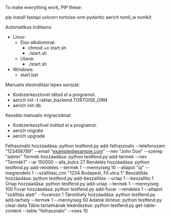 To make everything work, PIP these:

pip install fastapi uvicorn tortoise-orm pydantic aerich tomli_w tomlkit

Automatikus inditasra:
- Linux:
    - Elso alkalommal:
        - chmod +x start.sh
        - ./start.sh
    - Utana:
        - ./start.sh
- Windows:
    - start.bat


Manualis elsoinditasi lepes sorozat:
- Kodszerkesztovel iditsd el a programot.
- aerich init -t raktar_backend.TORTOISE_ORM
- aerich init-db

Kesobbi manualis migracioknal:
- Kodszerkesztivel inditsd el a programot.
- aerich migrate
- aerich upgrade

Felhasználó hozzáadása:             python testfend.py add-felhasznalo --telefonszam "123456789" --email "example@example.com" --nev "John Doe" --szerep "admin"
Termék hozzáadása:                  python testfend.py add-termek --nev "Termék1" --ar 150000 --afa_kulcs 27
Rendelés hozzáadása:                python testfend.py add-rendeles --termek 1 --mennyiseg 10 --allapot "új" --megrendelo 1 --szallitasi_cim "1234 Budapest, Fő utca 1"
Beszállítás hozzáadása:             python testfend.py add-beszallitas --urlap 1 --beszallito 1
Űrlap hozzáadása:                   python testfend.py add-urlap --termek 1 --mennyiseg 100
Fuvar hozzáadása:                   python testfend.py add-fuvar --rendeles 1 --allapot "szállítás alatt" --fuvarozo 1
Tárolóhely hozzáadása:              python testfend.py add-tarhely --termek 1 --mennyiseg 50
Adatok törlése:                     python testfend.py clear-data
Tábla tartalmának lekérdezése:      python testfend.py get-table-content --table "felhasznalo" --rows 10
